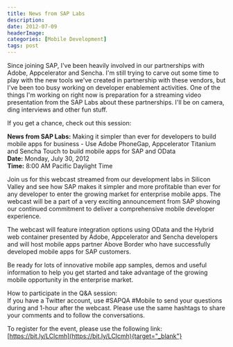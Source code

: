 ```yaml
---
title: News from SAP Labs
description: 
date: 2012-07-09
headerImage: 
categories: [Mobile Development]
tags: post
---
```


Since joining SAP, I've been heavily involved in our partnerships with Adobe, Appcelerator and Sencha. I'm still trying to carve out some time to play with the new tools we've created in partnership with these vendors, but I've been too busy working on developer enablement activities. One of the things I'm working on right now is preparation for a streaming video presentation from the SAP Labs about these partnerships. I'll be on camera, ding interviews and other fun stuff.

If you get a chance, check out this session:

**News from SAP Labs:** Making it simpler than ever for developers to build mobile apps for business - Use Adobe PhoneGap, Appcelerator Titanium and Sencha Touch to build mobile apps for SAP and OData  
**Date:** Monday, July 30, 2012  
**Time:** 8:00 AM Pacific Daylight Time

Join us for this webcast streamed from our development labs in Silicon Valley and see how SAP makes it simpler and more profitable than ever for any developer to enter the growing market for enterprise mobile apps. The webcast will be a part of a very exciting announcement from SAP showing our continued commitment to deliver a comprehensive mobile developer experience.

The webcast will feature integration options using OData and the Hybrid web container presented by Adobe, Appcelerator and Sencha developers and will host mobile apps partner Above Border who have successfully developed mobile apps for SAP customers.

Be ready for lots of innovative mobile app samples, demos and useful information to help you get started and take advantage of the growing mobile opportunity in the enterprise market.

How to participate in the Q&A session:  
If you have a Twitter account, use #SAPQA #Mobile to send your questions during and 1-hour after the webcast. Please use the same hashtags to share your comments and to follow the conversations.

To register for the event, please use the following link: [https://bit.ly/LClcmh](https://bit.ly/LClcmh){target="_blank"}